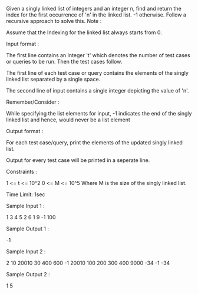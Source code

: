 Given a singly linked list of integers and an integer n, find and return the index for the first occurrence of 'n' in the linked list. -1 otherwise.
Follow a recursive approach to solve this.
Note :

Assume that the Indexing for the linked list always starts from 0.

 Input format :

The first line contains an Integer 't' which denotes the number of test cases or queries to be run. Then the test cases follow.

The first line of each test case or query contains the elements of the singly linked list separated by a single space.

The second line of input contains a single integer depicting the value of 'n'.

Remember/Consider :

While specifying the list elements for input, -1 indicates the end of the singly linked list and hence, would never be a list element

 Output format :

For each test case/query, print the elements of the updated singly linked list.

Output for every test case will be printed in a seperate line.

 Constraints :

1 <= t <= 10^2
0 <= M <= 10^5
Where M is the size of the singly linked list.

Time Limit:  1sec

Sample Input 1 :

1
3 4 5 2 6 1 9 -1
100

Sample Output 1 :

-1

Sample Input 2 :

2
10 20010 30 400 600 -1
20010
100 200 300 400 9000 -34 -1
-34

Sample Output 2 :

1
5

